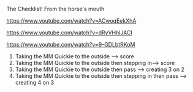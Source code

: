The Checklist! From the horse's mouth

<https://www.youtube.com/watch?v=ACwoqEekXhA>

<https://www.youtube.com/watch?v=dRyVHhlJACI>

<https://www.youtube.com/watch?v=9-GDLbtRKoM>

1. Taking the MM Quickie to the outside --> score
2. Taking the MM Quickie to the outside then stepping in--> score
3. Taking the MM Quickie to the outside then pass --> creating 3 on 2
4. Taking the MM Quickie to the outside then stepping in then pass --> creating 4 on 3